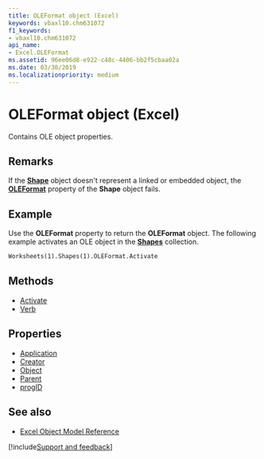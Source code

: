 ```yaml
---
title: OLEFormat object (Excel)
keywords: vbaxl10.chm631072
f1_keywords:
- vbaxl10.chm631072
api_name:
- Excel.OLEFormat
ms.assetid: 96ee06d8-e922-c48c-4406-bb2f5cbaa02a
ms.date: 03/30/2019
ms.localizationpriority: medium
---
```



# OLEFormat object (Excel)

Contains OLE object properties.


## Remarks

If the **[Shape](Excel.Shape.md)** object doesn't represent a linked or embedded object, the **[OLEFormat](Excel.Shape.OLEFormat.md)** property of the **Shape** object fails.


## Example

Use the **OLEFormat** property to return the **OLEFormat** object. The following example activates an OLE object in the **[Shapes](Excel.Shapes.md)** collection.

```vb
Worksheets(1).Shapes(1).OLEFormat.Activate
```

## Methods


- [Activate](Excel.OLEFormat.Activate.md)
- [Verb](Excel.OLEFormat.Verb.md)

## Properties

- [Application](Excel.OLEFormat.Application.md)
- [Creator](Excel.OLEFormat.Creator.md)
- [Object](Excel.OLEFormat.Object.md)
- [Parent](Excel.OLEFormat.Parent.md)
- [progID](Excel.OLEFormat.progID.md)


## See also

- [Excel Object Model Reference](overview/Excel/object-model.md)

[!include[Support and feedback](~/includes/feedback-boilerplate.md)]